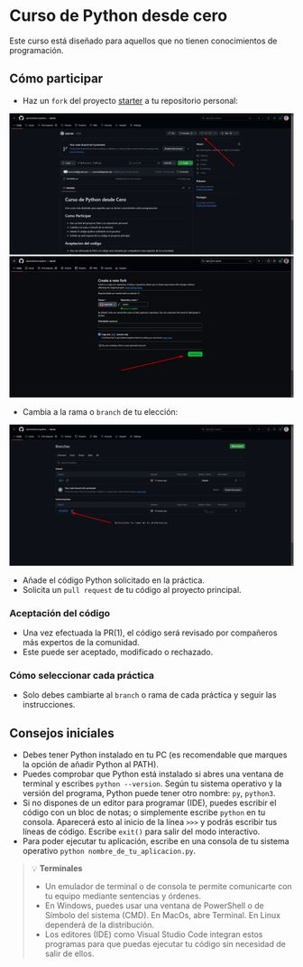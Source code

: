 # Curso de Python desde cero

Este curso está diseñado para aquellos que no tienen conocimientos de programación.  

## Cómo participar

- Haz un `fork` del proyecto [starter](https://github.com/aprendedeceropython/starter) a tu repositorio personal:  
<img src="./img/fork.png">
<img src="./img/fork1.png">

- Cambia a la rama o `branch` de tu elección:  
<img src="./img/fork3.png">

- Añade el código Python solicitado en la práctica.  
- Solicita un `pull request` de tu código al proyecto principal.  


### Aceptación del código
- Una vez efectuada la PR(1), el código será revisado por compañeros más expertos de la comunidad.  
- Este puede ser aceptado, modificado o rechazado.  


### Cómo seleccionar cada práctica

- Solo debes cambiarte al `branch` o rama de cada práctica y seguir las instrucciones.


## Consejos iniciales
- Debes tener Python instalado en tu PC (es recomendable que marques la opción de añadir Python al PATH).
- Puedes comprobar que Python está instalado si abres una ventana de terminal y escribes `python --version`. Según tu sistema operativo y la versión del programa, Python puede tener otro nombre: `py`, `python3`.
- Si no dispones de un editor para programar (IDE), puedes escribir el código con un bloc de notas; o simplemente escribe `python` en tu consola. Aparecerá esto al inicio de la línea `>>>` y podrás escribir tus líneas de código. Escribe `exit()` para salir del modo interactivo.
- Para poder ejecutar tu aplicación, escribe en una consola de tu sistema operativo `python nombre_de_tu_aplicacion.py`.


> 💡 **Terminales**  
> - Un emulador de terminal o de consola te permite comunicarte con tu equipo mediante sentencias y órdenes.  
> - En Windows, puedes usar una ventana de PowerShell o de Símbolo del sistema (CMD). En MacOs, abre Terminal. En Linux dependerá de la distribución.  
> - Los editores (IDE) como Visual Studio Code integran estos programas para que puedas ejecutar tu código sin necesidad de salir de ellos.